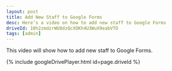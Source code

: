 ```yaml
---
layout: post
title: Add New Staff to Google Forms
desc: Here’s a video on how to add new staff to Google Forms
driveId: 10h2zmdzrWU8dzQcXOKh4U3WuX9eabVTO
tags: [admin]
---
```


This video will show how to add new staff to Google Forms.

{% include googleDrivePlayer.html id=page.driveId %}
